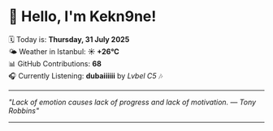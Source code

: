 # 👋 Hello, I'm Kekn9ne!

🗓️ Today is: **Thursday, 31 July 2025**  
🌤️ Weather in Istanbul: **☀️   +26°C**  
📊 GitHub Contributions: **68**  
🎧 Currently Listening: **dubaiiiiii** by *Lvbel C5* 🎶

---

_"Lack of emotion causes lack of progress and lack of motivation. — *Tony Robbins*"_

---

